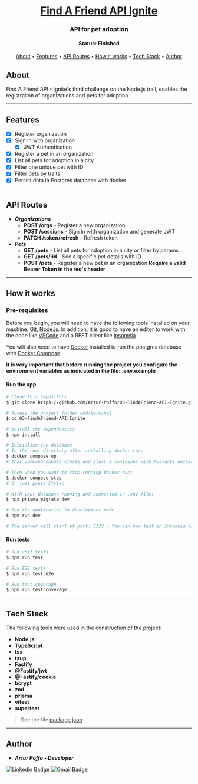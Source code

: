 <h1 align="center">
  <a href="#">Find A Friend API Ignite</a>
</h1>

<h3 align="center">
  API for pet adoption
</h3>

<h4 align="center"> 
	 Status: Finished
</h4>

<p align="center">
 <a href="#about">About</a> •
 <a href="#features">Features</a> •
 <a href="#api-routes">API Routes</a> • 
 <a href="#how-it-works">How it works</a> • 
 <a href="#tech-stack">Tech Stack</a> • 
 <a href="#author">Author</a>
</p>


## About

Find A Friend API - Ignite's third challenge on the Node.js trail, enables the registration of organizations and pets for adoption

---

## Features

- [x] Register organization
- [x] Sign In with organization
  - [x] JWT Authentication
- [x] Register a pet in an organization
- [x] List all pets for adoption in a city
- [x] Filter one unique pet with ID
- [x] Filter pets by traits
- [x] Persist data in Postgres database with docker

---

## API Routes

- **_Organizations_**
  - **POST /orgs** - Register a new organization
  - **POST /sessions** - Sign in with organization and generate JWT
  - **PATCH /token/refresh** - Refresh token
- **_Pets_**
  - **GET /pets** - List all pets for adoption in a city or filter by params
  - **GET /pets/:id** - See a specific pet details with ID
  - **POST /pets** - Register a new pet in an organization **Require a valid Bearer Token in the req's header**

---

## How it works

### Pre-requisites

Before you begin, you will need to have the following tools installed on your machine:
[Git](https://git-scm.com), [Node.js](https://nodejs.org/en/).
In addition, it is good to have an editor to work with the code like [VSCode](https://code.visualstudio.com/) and a REST client like [Insomnia](https://insomnia.rest/)

You will also need to have [Docker](https://www.docker.com/) installed to run the
postgres database with [Docker Compose](https://docs.docker.com/compose/)

**it is very important that before running the project you configure the environment variables as indicated in the file: .env.example**

#### Run the app

```bash
# Clone this repository
$ git clone https://github.com/Artur-Poffo/03-FindAFriend-API-Ignite.git

# Access the project folder cmd/terminal
$ cd 03-FindAFriend-API-Ignite

# install the dependencies
$ npm install

# Inicialize the database
# In the root directory after installing docker run:
$ docker compose up
# This command should create and start a container with Postgres database

# Then when you want to stop running docker run:
$ docker compose stop
# Or just press Ctrl+c

# With your database running and connected in .env file:
$ npx prisma migrate dev

# Run the application in development mode
$ npm run dev

# The server will start at port: 3333 - You can now test in Insomnia or another REST client: http://localhost:3333
```

#### Run tests

```bash
# Run unit tests
$ npm run test

# Run E2E tests
$ npm run test:e2e

# Run test coverage
$ npm run test:coverage
```

---

## Tech Stack

The following tools were used in the construction of the project:

- **Node.js**
- **TypeScript**
- **tsx**
- **tsup**
- **Fastify**
- **@Fastify/jwt**
- **@Fastify/cookie**
- **bcrypt**
- **zod**
- **prisma**
- **vitest**
- **supertest**

> See the file  [package.json](https://github.com/Artur-Poffo/02-Daily-Diet-API-Ignite/blob/main/package.json)

---

## Author

- _**Artur Poffo - Developer**_

[![Linkedin Badge](https://img.shields.io/badge/-Artur-blue?style=flat-square&logo=Linkedin&logoColor=white&link=https://www.linkedin.com/in/arturpoffo/)](https://www.linkedin.com/in/arturpoffo/)
[![Gmail Badge](https://img.shields.io/badge/-arturpoffop@gmail.com-c14438?style=flat-square&logo=Gmail&logoColor=white&link=mailto:tgmarinho@gmail.com)](mailto:arturpoffop@gmail.com)

---